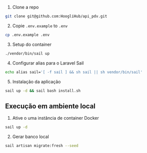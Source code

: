 1. Clone a repo
```bash
git clone git@github.com:HoogliHub/api_pdv.git
```

2. Copie `.env.example` to `.env`
```bash
cp .env.example .env
```

3. Setup do container
```bash
./vendor/bin/sail up
```

4. Configurar alias para o Laravel Sail
```bash
echo alias sail='[ -f sail ] && sh sail || sh vendor/bin/sail'
```

5. Instalação da aplicação
```bash
sail up -d && sail bash install.sh
```

## Execução em ambiente local
1. Ative o uma instância de container Docker
```bash
sail up -d
```

2. Gerar banco local
```bash
sail artisan migrate:fresh --seed
```

